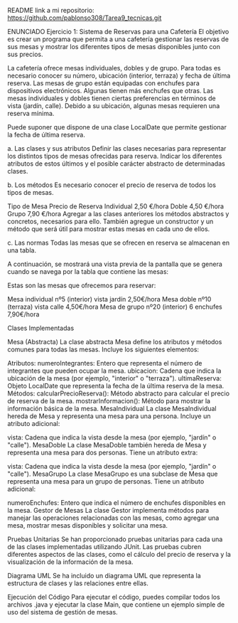 README
link a mi repositorio: https://github.com/pablonso308/Tarea9_tecnicas.git

ENUNCIADO 
Ejercicio 1: Sistema de Reservas para una Cafetería
El objetivo es crear un programa que permita a una cafetería gestionar las reservas de sus mesas y mostrar los diferentes tipos de mesas disponibles junto con sus precios.

La cafetería ofrece mesas individuales, dobles y de grupo. Para todas es necesario conocer su número, ubicación (interior, terraza) y fecha de última reserva. Las mesas de grupo están equipadas con enchufes para dispositivos electrónicos. Algunas tienen más enchufes que otras. Las mesas individuales y dobles tienen ciertas preferencias en términos de vista (jardín, calle). Debido a su ubicación, algunas mesas requieren una reserva mínima.

Puede suponer que dispone de una clase LocalDate que permite gestionar la fecha de última reserva.

a. Las clases y sus atributos Definir las clases necesarias para representar los distintos tipos de mesas ofrecidas para reserva. Indicar los diferentes atributos de estos últimos y el posible carácter abstracto de determinadas clases.

b. Los métodos Es necesario conocer el precio de reserva de todos los tipos de mesas.

Tipo de Mesa	Precio de Reserva
Individual	2,50 €/hora
Doble	4,50 €/hora
Grupo	7,90 €/hora
Agregar a las clases anteriores los métodos abstractos y concretos, necesarios para ello. También agregue un constructor y un método que será útil para mostrar estas mesas en cada uno de ellos.

c. Las normas Todas las mesas que se ofrecen en reserva se almacenan en una tabla.

A continuación, se mostrará una vista previa de la pantalla que se genera cuando se navega por la tabla que contiene las mesas:

Estas son las mesas que ofrecemos para reservar:

Mesa individual nº5 (interior) vista jardín 2,50€/hora
Mesa doble nº10 (terraza) vista calle 4,50€/hora
Mesa de grupo nº20 (interior) 6 enchufes 7,90€/hora


Clases Implementadas

Mesa (Abstracta)
La clase abstracta Mesa define los atributos y métodos comunes para todas las mesas. Incluye los siguientes elementos:

Atributos:
numeroIntegrantes: Entero que representa el número de integrantes que pueden ocupar la mesa.
ubicacion: Cadena que indica la ubicación de la mesa (por ejemplo, "interior" o "terraza").
ultimaReserva: Objeto LocalDate que representa la fecha de la última reserva de la mesa.
Métodos:
calcularPrecioReserva(): Método abstracto para calcular el precio de reserva de la mesa.
mostrarInformacion(): Método para mostrar la información básica de la mesa.
MesaIndividual
La clase MesaIndividual hereda de Mesa y representa una mesa para una persona. Incluye un atributo adicional:

vista: Cadena que indica la vista desde la mesa (por ejemplo, "jardín" o "calle").
MesaDoble
La clase MesaDoble también hereda de Mesa y representa una mesa para dos personas. Tiene un atributo extra:

vista: Cadena que indica la vista desde la mesa (por ejemplo, "jardín" o "calle").
MesaGrupo
La clase MesaGrupo es una subclase de Mesa que representa una mesa para un grupo de personas. Tiene un atributo adicional:

numeroEnchufes: Entero que indica el número de enchufes disponibles en la mesa.
Gestor de Mesas
La clase Gestor implementa métodos para manejar las operaciones relacionadas con las mesas, como agregar una mesa, mostrar mesas disponibles y solicitar una mesa.

Pruebas Unitarias
Se han proporcionado pruebas unitarias para cada una de las clases implementadas utilizando JUnit. Las pruebas cubren diferentes aspectos de las clases, como el cálculo del precio de reserva y la visualización de la información de la mesa.

Diagrama UML
Se ha incluido un diagrama UML que representa la estructura de clases y las relaciones entre ellas.

Ejecución del Código
Para ejecutar el código, puedes compilar todos los archivos .java y ejecutar la clase Main, que contiene un ejemplo simple de uso del sistema de gestión de mesas.



